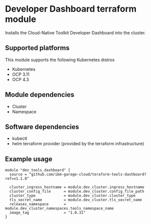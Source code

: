# Developer Dashboard terraform module

Installs the Cloud-Native Toolkit Developer Dashboard into the cluster.

## Supported platforms

This module supports the following Kubernetes distros

- Kubernetes
- OCP 3.11
- OCP 4.3

## Module dependencies

- Cluster
- Namespace

## Software dependencies

- kubectl
- helm terraform provider (provided by the terraform infrastructure)

## Example usage

```hcl-terraform
module "dev_tools_dashboard" {
  source = "github.com/ibm-garage-cloud/teraform-tools-dashboard?ref=v1.1.0"

  cluster_ingress_hostname = module.dev_cluster.ingress_hostname
  cluster_config_file      = module.dev_cluster.config_file_path
  cluster_type             = module.dev_cluster.cluster_type
  tls_secret_name          = module.dev_cluster.tls_secret_name
  releases_namespace       = module.dev_cluster_namespaces.tools_namespace_name
  image_tag                = "1.0.31"
}
```
